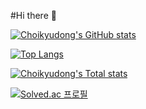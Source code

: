 #Hi there 👋

[![Choikyudong's GitHub stats](https://github-readme-stats.vercel.app/api?username=Choikyudong)](https://github.com/anuraghazra/github-readme-stats)

[![Top Langs](https://github-readme-stats.vercel.app/api/top-langs/?username=Choikyudong&hide=makefile,html,css&layout=compact)](https://github.com/anuraghazra/github-readme-stats)

[![Choikyudong's Total stats](https://github-readme-stats.vercel.app/api/wakatime?username=Choikyudong)](https://github.com/anuraghazra/github-readme-stats)

[![Solved.ac 프로필](http://mazassumnida.wtf/api/v2/generate_badge?boj=slgmmg)](https://solved.ac/slgmmg)
